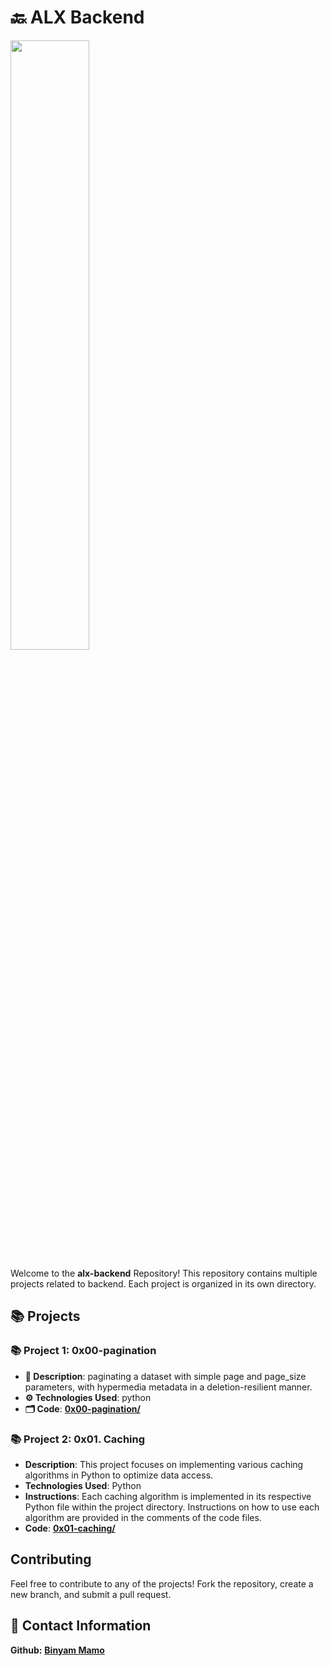 # 🔙 ALX Backend

<img src="https://i.imgflip.com/4ccvuv.png" width="50%">

Welcome to the **alx-backend** Repository! This repository contains multiple projects related to backend. Each project is organized in its own directory.

## 📚 Projects

### 📚 Project 1: 0x00-pagination
- **📃 Description**: paginating a dataset with simple page and page_size parameters, with hypermedia metadata in a deletion-resilient manner.
- **⚙️ Technologies Used**: python
- **🗂️ Code**: **[0x00-pagination/](./0x00-pagination)**

### 📚 Project 2: 0x01. Caching
- **Description**: This project focuses on implementing various caching algorithms in Python to optimize data access.
- **Technologies Used**: Python
- **Instructions**: Each caching algorithm is implemented in its respective Python file within the project directory. Instructions on how to use each algorithm are provided in the comments of the code files.
- **Code**: **[0x01-caching/](./0x01-caching)**

## Contributing
Feel free to contribute to any of the projects! Fork the repository, create a new branch, and submit a pull request.

## 🔗 Contact Information
**Github:** **[Binyam Mamo](https://github.com/BinyamMamo)**
